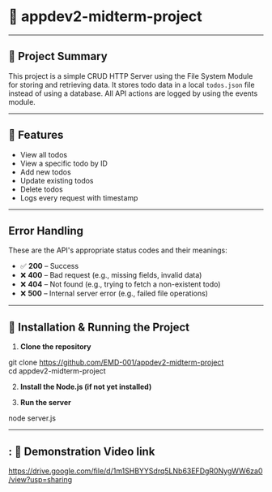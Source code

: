 # 📁 appdev2-midterm-project

---

## 📌 Project Summary

This project is a simple CRUD HTTP Server using the File System Module for storing and retrieving data. It stores todo data in a local `todos.json` file instead of using a database. All API actions are logged by using the events module. 

---

## 🚀 Features

- View all todos 
- View a specific todo by ID
- Add new todos
- Update existing todos
- Delete todos
- Logs every request with timestamp

---

## Error Handling

These are the API's appropriate status codes and their meanings:

- ✅ **200** – Success  
- ❌ **400** – Bad request (e.g., missing fields, invalid data)  
- ❌ **404** – Not found (e.g., trying to fetch a non-existent todo)  
- ❌ **500** – Internal server error (e.g., failed file operations)

---

## 🔧 Installation & Running the Project

1. **Clone the repository**  

git clone https://github.com/EMD-001/appdev2-midterm-project 	
cd appdev2-midterm-project

2. **Install the Node.js (if not yet installed)**

3. **Run the server**

node server.js

---

## : 🎥 Demonstration Video link 

https://drive.google.com/file/d/1m1SHBYYSdrq5LNb63EFDgR0NygWW6za0/view?usp=sharing
